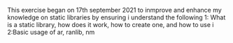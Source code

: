 This exercise began on 17th september 2021 to inmprove and enhance my knowledge on static libraries by ensuring i understand the following
1: What is a static library, how does it work, how to create one, and how to use i
2:Basic usage of ar, ranlib, nm
